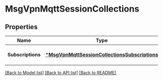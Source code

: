 # MsgVpnMqttSessionCollections

## Properties
Name | Type | Description | Notes
------------ | ------------- | ------------- | -------------
**Subscriptions** | [***MsgVpnMqttSessionCollectionsSubscriptions**](MsgVpnMqttSessionCollectionsSubscriptions.md) |  | [optional] [default to null]

[[Back to Model list]](../README.md#documentation-for-models) [[Back to API list]](../README.md#documentation-for-api-endpoints) [[Back to README]](../README.md)

